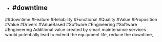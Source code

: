 - ## #downtime
##downtime #Feature #Reliability #Functional #Quality #Value #Proposition #Value #Drivers #ValueBased #Software #Engineering #Software #Engineering 
Additional value created by smart maintenance  services would potentially lead to extend the equipment life,  reduce the downtime,

